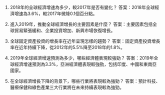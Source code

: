 

1. 2018年的全球經濟增速為多少，較2017年是否有變化？
答案：2018年全球經濟增速為3.6%，較2017年微降0.1個百分點。

2. 進入2019年，推動全球經濟增長的主要因素是什麼？
答案：主要因素包括全球貿易緊張緩和、企業投資增加、新興市場恢復增長。

3. 全球固定資產投資的增長率在近年呈現怎樣的趨勢？
答案：固定資產投資增長率在近年持續下降，從2012年的5.5%降至2018年的1.8%。

4. 2019年全球經濟增速預測為多少，哪些經濟體表現較強勁？
答案：2019年全球經濟增速預測為3.3%，亞洲經濟體表現較強勁，包括印度、中國和東南亞國家。

5. 在全球經濟增長下降的背景下，哪些行業將表現較為強勁？
答案：預計科技、醫療保健和綠色產業三大行業將在未來持續表現較為強勁。